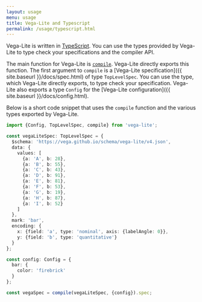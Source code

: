 ```yaml
---
layout: usage
menu: usage
title: Vega-Lite and Typescript
permalink: /usage/typescript.html
---
```


Vega-Lite is written in [TypeScript](https://www.typescriptlang.org). You can use the types provided by Vega-Lite to type check your specifications and the compiler API.

The main function for Vega-Lite is [`compile`](compile.html). Vega-Lite directly exports this function. The first argument to `compile` is a [Vega-Lite specification]({{ site.baseurl }}/docs/spec.html) of type `TopLevelSpec`. You can use the type, which Vega-Lite directly exports, to type check your specification. Vega-Lite also exports a type `Config` for the [Vega-Lite configuration]({{ site.baseurl }}/docs/config.html).

Below is a short code snippet that uses the `compile` function and the various types exported by Vega-Lite.

```ts
import {Config, TopLevelSpec, compile} from 'vega-lite';

const vegaLiteSpec: TopLevelSpec = {
  $schema: 'https://vega.github.io/schema/vega-lite/v4.json',
  data: {
    values: [
      {a: 'A', b: 28},
      {a: 'B', b: 55},
      {a: 'C', b: 43},
      {a: 'D', b: 91},
      {a: 'E', b: 81},
      {a: 'F', b: 53},
      {a: 'G', b: 19},
      {a: 'H', b: 87},
      {a: 'I', b: 52}
    ]
  },
  mark: 'bar',
  encoding: {
    x: {field: 'a', type: 'nominal', axis: {labelAngle: 0}},
    y: {field: 'b', type: 'quantitative'}
  }
};

const config: Config = {
  bar: {
    color: 'firebrick'
  }
};

const vegaSpec = compile(vegaLiteSpec, {config}).spec;
```
